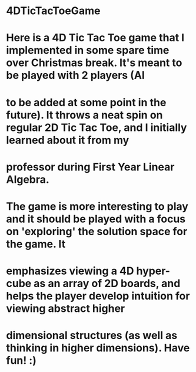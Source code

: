 # 4DTicTacToeGame

# Here is a 4D Tic Tac Toe game that I implemented in some spare time over Christmas break. It's meant to be played with 2 players (AI
# to be added at some point in the future). It throws a neat spin on regular 2D Tic Tac Toe, and I initially learned about it from my
# professor during First Year Linear Algebra. 

# The game is more interesting to play and it should be played with a focus on 'exploring' the solution space for the game. It 
# emphasizes viewing a 4D hyper-cube as an array of 2D boards, and helps the player develop intuition for viewing abstract higher 
# dimensional structures (as well as thinking in higher dimensions). Have fun! :)
